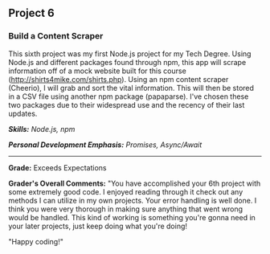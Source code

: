 ## Project 6
### Build a Content Scraper

This sixth project was my first Node.js project for my Tech Degree. Using Node.js and different packages found through npm, this app will scrape information off of a mock website built for this course (http://shirts4mike.com/shirts.php). Using an npm content scraper (Cheerio), I will grab and sort the vital information. This will then be stored in a CSV file using another npm package (papaparse). I've chosen these two packages due to their widespread use and the recency of their last updates.

*__Skills:__ Node.js, npm*

*__Personal Development Emphasis:__ Promises, Async/Await*

---

__Grade:__ Exceeds Expectations

__Grader's Overall Comments:__ "You have accomplished your 6th project with some extremely good code. I enjoyed reading through it check out any methods I can utilize in my own projects. Your error handling is well done. I think you were very thorough in making sure anything that went wrong would be handled. This kind of working is something you're gonna need in your later projects, just keep doing what you're doing!

"Happy coding!"
